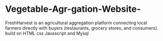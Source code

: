 # Vegetable-Agr-gation-Website-
FreshHarvest is an agricultural aggregation platform connecting local farmers directly with buyers (restaurants, grocery stores, and consumers).
build on HTML css Javascript and Mysql

